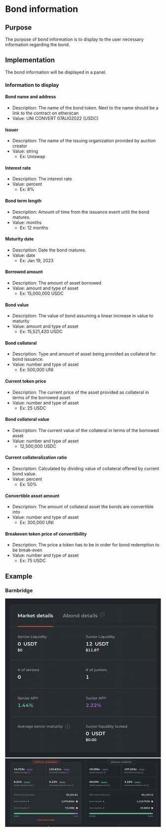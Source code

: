 # Bond information

## Purpose

The purpose of bond information is to display to the user necessary information regarding the bond.

## Implementation

The bond information will be displayed in a panel.

### Information to display

#### Bond name and address

- Description: The name of the bond token. Next to the name should be a link to the contract on etherscan
- Value: UNI CONVERT 07AUG2022 (USDC)

#### Issuer

- Description: The name of the issuing organization provided by auction creator
- Value: string
  - Ex: Uniswap

#### Interest rate

- Description: The interest rate
- Value: percent
  - Ex: 8%

#### Bond term length

- Description: Amount of time from the issuance event until the bond matures.
- Value: months
  - Ex: 12 months

#### Maturity date

- Description: Date the bond matures.
- Value: date
  - Ex: Jan 19, 2023

#### Borrowed amount

- Description: The amount of asset borrowed
- Value: amount and type of asset
  - Ex: 15,000,000 USDC

#### Bond value

- Description: The value of bond assuming a linear increase in value to maturity
- Value: amount and type of asset
  - Ex: 15,521,420 USDC

#### Bond collateral

- Description: Type and amount of asset being provided as collateral for bond issuance.
- Value: number and type of asset
  - Ex: 500,000 UNI

#### Current token price

- Description: The current price of the asset provided as collateral in terms of the borrowed asset
- Value: number and type of asset
  - Ex: 25 USDC

#### Bond collateral value

- Description: The current value of the collateral in terms of the borrowed asset
- Value: number and type of asset
  - 12,500,000 USDC

#### Current collateralization ratio

- Description: Calculated by dividing value of collateral offered by current bond value.
- Value: percent
  - Ex: 50%

#### Convertible asset amount

- Description: The amount of collateral asset the bonds are convertible into
- Value: number and type of asset
  - Ex: 300,000 UNI

#### Breakeven token price of convertibility

- Description: The price a token has to be in order for bond redemption to be break-even
- Value: number and type of asset
  - Ex: 75 USDC

## Example

### Barnbridge

![](../../../assets/barnbridge/bond_information.png)
![](../../../assets/barnbridge/bond_information_large.png)
